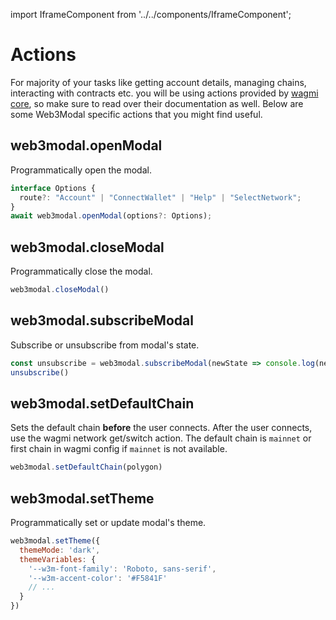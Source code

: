 import IframeComponent from '../../components/IframeComponent';

# Actions

For majority of your tasks like getting account details, managing chains, interacting with contracts etc. you will be using actions provided by [wagmi core](https://wagmi.sh), so make sure to read over their documentation as well. Below are some Web3Modal specific actions that you might find useful.

## web3modal.openModal

Programmatically open the modal.

```js
interface Options {
  route?: "Account" | "ConnectWallet" | "Help" | "SelectNetwork";
}
await web3modal.openModal(options?: Options);
```

## web3modal.closeModal

Programmatically close the modal.

```js
web3modal.closeModal()
```

## web3modal.subscribeModal

Subscribe or unsubscribe from modal's state.

```js
const unsubscribe = web3modal.subscribeModal(newState => console.log(newState))
unsubscribe()
```

## web3modal.setDefaultChain

Sets the default chain **before** the user connects. After the user connects, use the wagmi network get/switch action. The default chain is `mainnet` or first chain in wagmi config if `mainnet` is not available.

```js
web3modal.setDefaultChain(polygon)
```

## web3modal.setTheme

Programmatically set or update modal's theme.

```js
web3modal.setTheme({
  themeMode: 'dark',
  themeVariables: {
    '--w3m-font-family': 'Roboto, sans-serif',
    '--w3m-accent-color': '#F5841F'
    // ...
  }
})
```

<IframeComponent />

